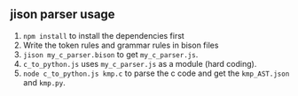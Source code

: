 ## jison parser usage

1. `npm install` to install the dependencies first
2. Write the token rules and grammar rules in bison files
3. `jison my_c_parser.bison` to get `my_c_parser.js`.
4. `c_to_python.js` uses `my_c_parser.js` as a module (hard coding).
5. `node c_to_python.js kmp.c` to parse the c code and get the `kmp_AST.json` and `kmp.py`.
